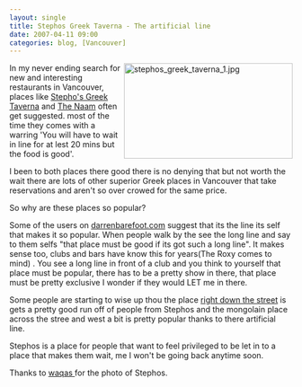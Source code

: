 ```yaml
---
layout: single
title: Stephos Greek Taverna - The artificial line 
date: 2007-04-11 09:00
categories: blog, [Vancouver]
---
```

<a href="http://www.flickr.com/photos/waqas/160565432/"><img src="/public/uploads/2007/04/stephos_greek_taverna_1.jpg" alt="stephos_greek_taverna_1.jpg" title="stephos_greek_taverna_1.jpg" align="right" border="0" height="170" width="300" /></a>In my never ending search for new and interesting restaurants in Vancouver,  places like <a href="http://www.dinehere.ca/restaurant.asp?r=155">Stepho's Greek Taverna</a> and <a href="http://www.dinehere.ca/restaurant.asp?r=32">The Naam</a> often get suggested. most of the time they comes with a warring 'You will have to wait in line for at lest 20 mins but the food is good'.

I been to both places there good there is no denying that but not worth the wait there are lots of other superior Greek places in Vancouver that take reservations and aren't  so over crowed for the same price.

So why are these places so popular?

Some of the users on <a href="http://www.darrenbarefoot.com/archives/2006/04/vancouvers-most-parasitic-restaurant.html">darrenbarefoot.com</a> suggest that its the line its self that makes it so popular. When people walk by the see the long line and say to them selfs "that place must be good if its got such a long line". It makes sense too, clubs and bars have know this for years(The Roxy comes to mind) . You see a long line in front of a club and you think to yourself that place must be popular, there has to be a pretty show in there, that place must be pretty exclusive I wonder if they would LET me in there.

Some people are starting to wise up thou the place <a href="http://www.dinehere.ca/restaurant.asp?r=551">right down the street</a> is gets a pretty good run off of people from Stephos and the mongolain place across the stree and west a bit is pretty popular thanks to there artificial line.

Stephos is a place for people that want to feel privileged to be let in to a place that makes them wait, me I won't be going back anytime soon.

Thanks to <a href="http://www.flickr.com/photos/waqas/">waqas </a>for the photo of Stephos.
